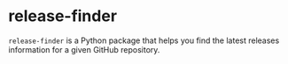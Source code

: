 # release-finder
`release-finder` is a Python package that helps you find the latest releases information for a given GitHub repository.
